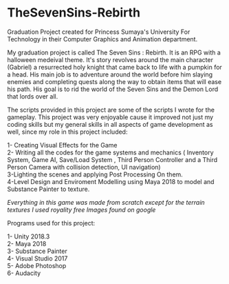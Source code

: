 # TheSevenSins-Rebirth
Graduation Project created for Princess Sumaya's University For Technology in their Computer Graphics and Animation department.



My graduation project is called The Seven Sins : Rebirth. It is an RPG with a halloween medeival theme. It's story revolves around the main character (Gabriel) a resurrected holy knight that came back to life with a pumpkin for a head. His main job is to adventure around the world before him slaying enemies and completing quests along the way to obtain items that will ease his path. His goal is to rid the world of the Seven Sins and the Demon Lord that lords over all.

The scripts provided in this project are some of the scripts I wrote for the gameplay. This project was very enjoyable cause it improved not just my coding skills but my general skills in all aspects of game development as well, since my role in this project included:</br>

1- Creating Visual Effects for the Game</br>
2- Writing all the codes for the game systems and mechanics ( Inventory System, Game AI, Save/Load System , Third Person Controller and a Third Person Camera with collision detection, UI navigation)</br>
3-Lighting the scenes and applying Post Processing On them.</br>
4-Level Design and Enviroment Modelling using Maya 2018 to model and Substance Painter to texture.</br>

*Everything in this game was made from scratch except for the terrain textures I used royality free Images found on google*

Programs used for this project: 

1- Unity 2018.3</br>
2- Maya 2018</br>
3- Substance Painter</br>
4- Visual Studio 2017</br>
5- Adobe Photoshop</br>
6- Audacity </br>

